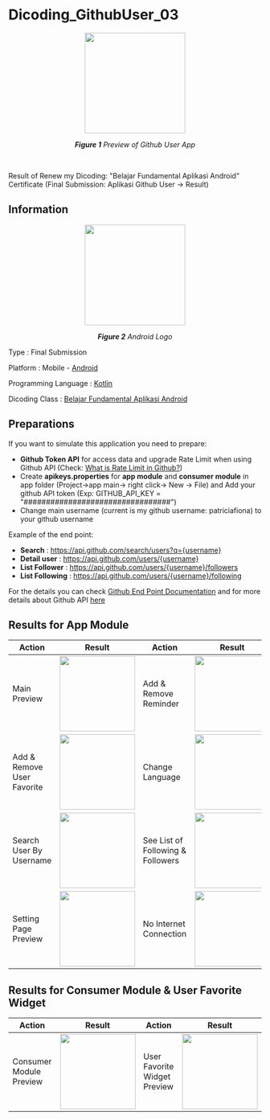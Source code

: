 # Dicoding_GithubUser_03

<p align="center">
  <img src="https://user-images.githubusercontent.com/32255348/113876936-6b16ee00-97e2-11eb-8607-03e08995b57f.gif" width="200" />
</p>

<p align="center"><i><b>Figure 1</b> Preview of Github User App</i></p>

<br/>

Result of Renew my Dicoding: "Belajar Fundamental Aplikasi Android" Certificate (Final Submission: Aplikasi Github User -> Result)

## Information
<p align="center">
  <img src="https://1000logos.net/wp-content/uploads/2016/10/Android-Logo.png" width="200"/>
</p>
<p align="center"><i><b>Figure 2</b> Android Logo</i></p>

Type                  : Final Submission

Platform              : Mobile - [Android](https://www.android.com/intl/id_id/)

Programming Language  : [Kotlin](https://developer.android.com/kotlin?hl=id)

Dicoding Class        : [Belajar Fundamental Aplikasi Android](https://www.dicoding.com/academies/14)

## Preparations
If you want to simulate this application you need to prepare:
- **Github Token API** for access data and upgrade Rate Limit when using Github API (Check: [What is Rate Limit in Github?](https://www.dicoding.com/blog/apa-itu-rate-limit-pada-github-api/))
- Create **apikeys.properties** for **app module** and **consumer module** in app folder (Project->app main-> right click-> New -> File) and Add your github API token (Exp: GITHUB_API_KEY = "#################################")
- Change main username (current is my github username: patriciafiona) to your github username

Example of the end point:
- **Search** : https://api.github.com/search/users?q={username}
- **Detail user** : https://api.github.com/users/{username}
- **List Follower** : https://api.github.com/users/{username}/followers
- **List Following** : https://api.github.com/users/{username}/following

For the details you can check [Github End Point Documentation](https://docs.github.com/en/rest/overview/endpoints-available-for-github-apps)
and for more details about Github API [here](https://docs.github.com/en/rest)

## Results for App Module
| Action                            | Result                                  | Action                            | Result                                  |
| -------------                     |------------------                       | -------------                     |------------------                       |
| Main Preview                      | <img src="https://user-images.githubusercontent.com/32255348/113876936-6b16ee00-97e2-11eb-8607-03e08995b57f.gif" width="150" />      | Add & Remove Reminder             | <img src="https://user-images.githubusercontent.com/32255348/113877860-4bcc9080-97e3-11eb-8183-fad819a3d135.gif" width="150" />      |
| Add & Remove User Favorite        | <img src="https://user-images.githubusercontent.com/32255348/113877831-440cec00-97e3-11eb-9031-c3d1ae2cc991.gif" width="150" />      |  Change Language                   | <img src="https://user-images.githubusercontent.com/32255348/113877803-3f483800-97e3-11eb-9a83-d98c839187cb.gif" width="150" />      |
| Search User By Username           | <img src="https://user-images.githubusercontent.com/32255348/113877872-4ec78100-97e3-11eb-899c-005402c86dd4.gif" width="150" />      | See List of Following & Followers | <img src="https://user-images.githubusercontent.com/32255348/113877881-51c27180-97e3-11eb-9d16-eeaba726d190.gif" width="150" />      |
| Setting Page Preview              | <img src="https://user-images.githubusercontent.com/32255348/113877937-5ab34300-97e3-11eb-81b5-5dbee0d6aad8.gif" width="150" />      | No Internet Connection            | <img src="https://user-images.githubusercontent.com/32255348/113877848-48d1a000-97e3-11eb-8f3b-69438461b36a.gif" width="150" />      |

## Results for Consumer Module & User Favorite Widget
| Action                            | Result           | Action                            | Result           |
| -------------                     |------------------| -------------                     |------------------|
| Consumer Module Preview           | <img src="https://user-images.githubusercontent.com/32255348/113879563-d5c92900-97e4-11eb-8f27-d499b9d80bd2.gif" width="150" />      | User Favorite Widget Preview                      | <img src="https://user-images.githubusercontent.com/32255348/113879581-db267380-97e4-11eb-8ea9-57e52011ab3e.gif" width="150" />      |
